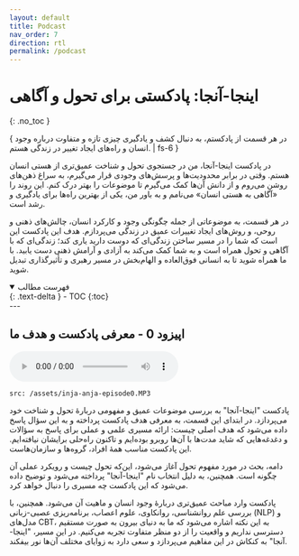 ```yaml
---
layout: default
title: Podcast
nav_order: 7
direction: rtl
permalink: /podcast
---
```


# اینجا-آنجا: پادکستی برای تحول و آگاهی
{: .no_toc }

{ در هر قسمت از پادکستم، به دنبال کشف و یادگیری چیزی تازه و متفاوت درباره وجود انسان و راه‌های ایجاد تغییر در زندگی هستم. | fs-6 }

در پادکست اینجا-آنجا، من در جستجوی تحول و شناخت عمیق‌تری از هستی انسان هستم. وقتی در برابر محدودیت‌ها و پرسش‌های وجودی قرار می‌گیرم، به سراغ ذهن‌های روشن می‌روم و از دانش آن‌ها کمک می‌گیرم تا موضوعات را بهتر درک کنم. این روند را «آگاهی به هستی انسان» می‌نامم و به باور من، یکی از بهترین راه‌ها برای یادگیری و رشد است.

در هر قسمت، به موضوعاتی از جمله چگونگی وجود و کارکرد انسان، چالش‌های ذهنی و روحی، و روش‌های ایجاد تغییرات عمیق در زندگی می‌پردازم. هدف این پادکست این است که شما را در مسیر ساختن زندگی‌ای که دوست دارید یاری کند؛ زندگی‌ای که با آگاهی و تحول همراه است و به شما کمک می‌کند به آزادی و آرامش ذهنی دست یابید. با ما همراه شوید تا به انسانی فوق‌العاده و الهام‌بخش در مسیر رهبری و تأثیرگذاری تبدیل شوید.

<details open markdown="block">
  <summary>فهرست مطالب</summary>
  {: .text-delta }
- TOC
{:toc}
</details>
---

## اپیزود 0 - معرفی پادکست و هدف ما

<audio controls>
  <source src="/assets/inja-anja-episode0.MP3" type="audio/mpeg">
  مرورگر شما از این نوع فایل صوتی پشتیبانی نمی‌کند.
</audio>

```audio
src: /assets/inja-anja-episode0.MP3
```

پادکست "اینجا-آنجا" به بررسی موضوعات عمیق و مفهومی دربارهٔ تحول و شناخت خود می‌پردازد. در ابتدای این قسمت، به معرفی هدف پادکست پرداخته و به این سؤال پاسخ داده می‌شود که هدف اصلی چیست: ارائه مسیری علمی و عملی برای پاسخ به سؤالات و دغدغه‌هایی که شاید مدت‌ها با آن‌ها روبرو بوده‌ایم و تاکنون راه‌حلی برایشان نیافته‌ایم. این پادکست مناسب همهٔ افراد، گروه‌ها و سازمان‌هاست.

دامه، بحث در مورد مفهوم تحول آغاز می‌شود، این‌که تحول چیست و رویکرد عملی آن چگونه است. همچنین، به دلیل انتخاب نام "اینجا-آنجا" پرداخته می‌شود و توضیح داده می‌شود که این پادکست چه مسیری را دنبال خواهد کرد. 

پادکست وارد مباحث عمیق‌تری دربارهٔ وجود انسان و ماهیت آن می‌شود. همچنین، با بررسی علم روانشناسی، روانکاوی، علوم اعصاب، برنامه‌ریزی عصبی-زبانی (NLP) و مدل‌های CBT، به این نکته اشاره می‌شود که ما به دنیای بیرون به صورت مستقیم دسترسی نداریم و واقعیت را از دو منظر متفاوت تجربه می‌کنیم. در این مسیر، "اینجا-آنجا" به کنکاش در این مفاهیم می‌پردازد و سعی دارد به زوایای مختلف آن‌ها نور بیفکند.
